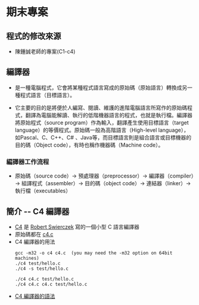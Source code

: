# 期末專案 
## 程式的修改來源

+ 陳鍾誠老師的專案(C1-c4)

## 編譯器
+ 是一種電腦程式，它會將某種程式語言寫成的原始碼（原始語言）轉換成另一種程式語言（目標語言）。

+ 它主要的目的是將便於人編寫、閱讀、維護的進階電腦語言所寫作的原始碼程式，翻譯為電腦能解讀、執行的低階機器語言的程式，也就是執行檔。編譯器將原始程式（source program）作為輸入，翻譯產生使用目標語言（target language）的等價程式。原始碼一般為高階語言（High-level language），如Pascal、C、C++、C# 、Java等，而目標語言則是組合語言或目標機器的目的碼（Object code），有時也稱作機器碼（Machine code）。

### 編譯器工作流程
+ 原始碼（source code）→ 預處理器（preprocessor）→ 編譯器（compiler）→ 組譯程式（assembler）→ 目的碼（object code）→ 連結器（linker）→ 執行檔（executables）
## 簡介 -- C4 編譯器
+ [C4](https://github.com/rswier/c4) 是 [Robert Swierczek](https://github.com/rswier/) 寫的一個小型 C 語言編譯器
+ 原始碼都在 [c4.c](https://github.com/laiy790/sp109b/blob/main/final/C4.c)
+ C4 編譯器的用法
    ```
    gcc -m32 -o c4 c4.c  (you may need the -m32 option on 64bit machines)
    ./c4 test/hello.c
    ./c4 -s test/hello.c

    ./c4 c4.c test/hello.c
    ./c4 c4.c c4.c test/hello.c
    ```
+ [C4 編譯器的語法](https://github.com/laiy790/sp109b/blob/main/final/C4語法.md)